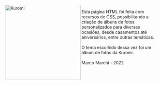 <img align="left" width="250px" height="250px" src="https://www.icegif.com/wp-content/uploads/2021/09/icegif-65.gif" alt="Kuromi">
<p>Esta página HTML foi feita com recursos de CSS, possibilitando a criação de álbuns de fotos personalizados para diversas ocasiões, desde casamentos até aniversários, entre outras temáticas.
  <br>
  <br>
  O tema escolhido dessa vez foi um álbum de fotos da Kuromi.
  <br>
    <br> Marco Marchi - 2022
 </p>

